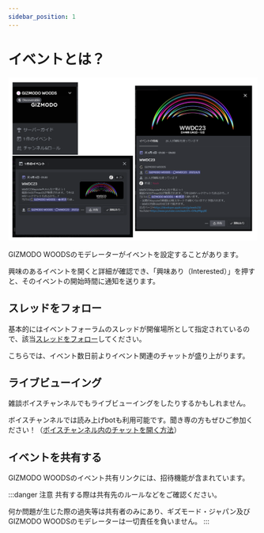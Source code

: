 ```yaml
---
sidebar_position: 1
---
```


# イベントとは？

![イベント](./img/event.png)

GIZMODO WOODSのモデレーターがイベントを設定することがあります。

興味のあるイベントを開くと詳細が確認でき、「興味あり（Interested）」を押すと、そのイベントの開始時間に通知を送ります。

## スレッドをフォロー

基本的にはイベントフォーラムのスレッドが開催場所として指定されているので、該当[スレッドをフォロー](../tutorial-forum/forum-follow.html)してください。

こちらでは、イベント数日前よりイベント関連のチャットが盛り上がります。

## ライブビューイング

雑談ボイスチャンネルでもライブビューイングをしたりするかもしれません。

ボイスチャンネルでは読み上げbotも利用可能です。聞き専の方もぜひご参加ください！（[ボイスチャンネル内のチャットを開く方法](../tutorial-voice-ch/voicechat-text.html)）

## イベントを共有する

GIZMODO WOODSのイベント共有リンクには、招待機能が含まれています。

:::danger 注意
共有する際は共有先のルールなどをご確認ください。

何か問題が生じた際の過失等は共有者のみにあり、ギズモード・ジャパン及びGIZMODO WOODSのモデレーターは一切責任を負いません。
:::